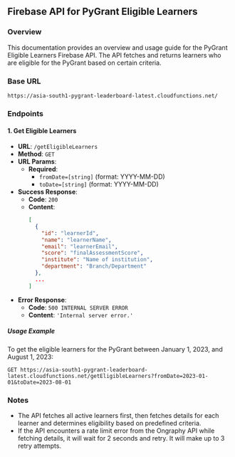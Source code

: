 

## Firebase API for PyGrant Eligible Learners

### Overview
This documentation provides an overview and usage guide for the PyGrant Eligible Learners Firebase API. The API fetches and returns learners who are eligible for the PyGrant based on certain criteria.

### Base URL
```
https://asia-south1-pygrant-leaderboard-latest.cloudfunctions.net/
```

### Endpoints

#### 1. Get Eligible Learners

- **URL**: `/getEligibleLearners`
- **Method**: `GET`
- **URL Params**:
  - **Required**:
    - `fromDate=[string]` (format: YYYY-MM-DD)
    - `toDate=[string]` (format: YYYY-MM-DD)
- **Success Response**:
  - **Code**: `200`
  - **Content**:
    ```json
    [
      {
        "id": "learnerId",
        "name": "learnerName",
        "email": "learnerEmail",
        "score": "finalAssessmentScore",
        "institute": "Name of institution",
        "department": "Branch/Department"
      },
      ...
    ]
    ```
- **Error Response**:
  - **Code**: `500 INTERNAL SERVER ERROR`
  - **Content**: `'Internal server error.'`

##### Usage Example

To get the eligible learners for the PyGrant between January 1, 2023, and August 1, 2023:

```http
GET https://asia-south1-pygrant-leaderboard-latest.cloudfunctions.net/getEligibleLearners?fromDate=2023-01-01&toDate=2023-08-01
```

### Notes

- The API fetches all active learners first, then fetches details for each learner and determines eligibility based on predefined criteria.
- If the API encounters a rate limit error from the Ongraphy API while fetching details, it will wait for 2 seconds and retry. It will make up to 3 retry attempts.

